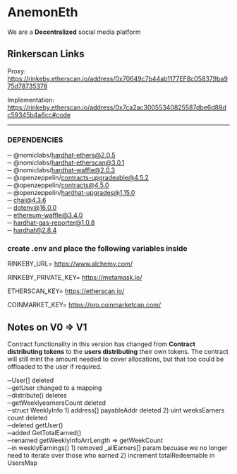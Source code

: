 # AnemonEth
We are a **Decentralized** social media platform

## Rinkerscan Links
Proxy: https://rinkeby.etherscan.io/address/0x70649c7b44ab1177EF8c058379ba975d78735378

Implementation: https://rinkeby.etherscan.io/address/0x7ca2ac30055340825587dbe6d88dc59345b4a6cc#code
 
 ------------------
### DEPENDENCIES

─ @nomiclabs/hardhat-ethers@2.0.5   
─ @nomiclabs/hardhat-etherscan@3.0.1   
─ @nomiclabs/hardhat-waffle@2.0.3   
─ @openzeppelin/contracts-upgradeable@4.5.2   
─ @openzeppelin/contracts@4.5.0   
─ @openzeppelin/hardhat-upgrades@1.15.0   
─ chai@4.3.6   
─ dotenv@16.0.0   
─ ethereum-waffle@3.4.0   
─ hardhat-gas-reporter@1.0.8   
─ hardhat@2.8.4   

### create .env and place the following variables inside

RINKEBY_URL= https://www.alchemy.com/         

RINKEBY_PRIVATE_KEY= https://metamask.io/   

ETHERSCAN_KEY= https://etherscan.io/      

COINMARKET_KEY= https://pro.coinmarketcap.com/  

## Notes on V0 => V1  
  
Contract functionality in this version has changed from **Contract distributing tokens** to the **users distributing** their own tokens. The contract will still mint the amount needed to cover allocations, but that too could be offloaded to the user if required.   

─User[] deleted   
─getUser changed to a mapping   
─distribute() deletes   
─getWeeklyearnersCount deleted   
─struct WeeklyInfo 1) address[] payableAddr deleted 2) uint weeksEarners count deleted   
─deleted getUser()   
─added GetTotalEarned()   
─renamed getWeeklyInfoArrLength => getWeekCount   
─in weeklyEarnings() 1) removed _allEarners[] param becuase we no longer need to iterate over those who earned 2) increment totalRedeemable in UsersMap
